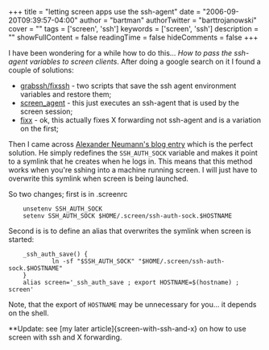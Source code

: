 +++
title = "letting screen apps use the ssh-agent"
date = "2006-09-20T09:39:57-04:00"
author = "bartman"
authorTwitter = "barttrojanowski"
cover = ""
tags = ['screen', 'ssh']
keywords = ['screen', 'ssh']
description = ""
showFullContent = false
readingTime = false
hideComments = false
+++

I have been wondering for a while how to do this... *How to pass the ssh-agent variables to screen clients*.  After doing a 
google search on it I found a couple of solutions:

  - [grabssh/fixssh](http://www.deadman.org/sshscreen.html) - two scripts that save the ssh agent environment variables and restore them;
  - [screen_agent](http://screen.frogcircus.org/ssh-agent) - this just executes an ssh-agent that is used by the screen session;
  - [fixx](http://saikat.guha.cc/code.php?id=1) - ok, this actually fixes X forwarding not ssh-agent and is a variation on the first;

Then I came across [Alexander Neumann's blog entry](http://www.2701.org/archive/200406150000.html) which is the perfect solution.  He 
simply redefines the `SSH_AUTH_SOCK` variable and makes it point to a symlink that he creates when he logs in.  This means that this 
method works when you're sshing into a machine running screen.  I will just have to overwrite this symlink when screen is being launched.

So two changes; first is in .screenrc

        unsetenv SSH_AUTH_SOCK
        setenv SSH_AUTH_SOCK $HOME/.screen/ssh-auth-sock.$HOSTNAME

Second is is to define an alias that overwrites the symlink when screen is started:

        _ssh_auth_save() {
                ln -sf "$SSH_AUTH_SOCK" "$HOME/.screen/ssh-auth-sock.$HOSTNAME"
        }
        alias screen='_ssh_auth_save ; export HOSTNAME=$(hostname) ; screen'

Note, that the export of `HOSTNAME` may be unnecessary for you... it depends on the shell.

**Update: see [my later article]{screen-with-ssh-and-x} on how to use screen with ssh and X forwarding.
